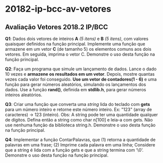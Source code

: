 # 20182-ip-bcc-av-vetores
## Avaliação Vetores 2018.2 IP/BCC

**Q1**: Dados dois vetores de inteiros **A** *(5 itens)* e **B** *(5 itens)*, com valores quaisquer definidos na função principal. Implemente uma função que armazene em um vetor **C** (de tamanho 5) os  elementos comuns aos dois vetores. Em seguida, imprima o vetor C. Demonstre o uso desta função na função principal.

**Q2**: Faça um programa que simule um lançamento de dados. Lance o dado 10 vezes e **armazene os resultados em um vetor**. Depois, mostre quantas vezes cada valor foi conseguido. **Use um vetor de contadores(1 - 6)** e uma função para gerar números aleatórios, simulando os lançamentos dos dados. Use a função **rand()**, definida em **stdlib.h**, para gerar números inteiros aleatórios.

**Q3**: Criar uma função que converta uma *string* lida do teclado com **gets** para um número inteiro e retorne este número inteiro. Ex: "123" (array de caracteres) → 123 (inteiro).  Obs: A string pode ter uma quantidade qualquer de dígitos. Defina então a string como char n[100] e leia-a com gets. Não use nenhuma função da biblioteca string.h. Demonstre o uso desta função na função principal.

**Q4**: Implementar a função ContarPalavras, que (1) retorna a quantidade de palavras em uma frase; (2) Imprime cada palavra em uma linha;  Considere que a string é lida com a função gets e que a string termina com ‘\0’. Demonstre o uso desta função na função principal.
